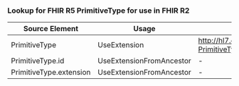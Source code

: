 ### Lookup for FHIR R5 PrimitiveType for use in FHIR R2

| Source Element | Usage | Target |
| -------------- | ----- | ------ |
| PrimitiveType | UseExtension | http://hl7.org/fhir/5.0/StructureDefinition/extension-PrimitiveType |
| PrimitiveType.id | UseExtensionFromAncestor | - |
| PrimitiveType.extension | UseExtensionFromAncestor | - |
